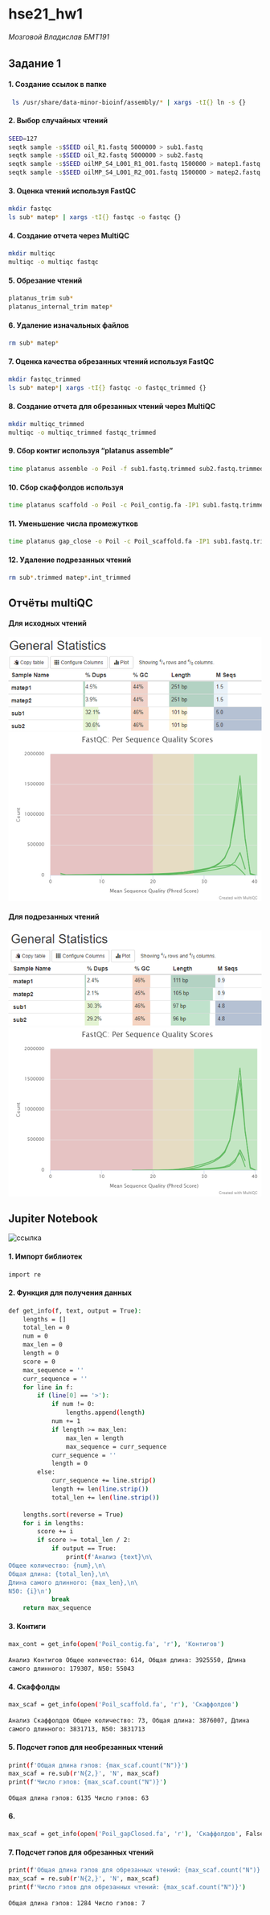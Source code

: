# hse21_hw1
###### Мозговой Владислав БМТ191

## Задание 1

#### 1. Создание ссылок в папке
```bash
 ls /usr/share/data-minor-bioinf/assembly/* | xargs -tI{} ln -s {}
```
#### 2. Выбор случайных чтений
```bash
SEED=127
seqtk sample -s$SEED oil_R1.fastq 5000000 > sub1.fastq
seqtk sample -s$SEED oil_R2.fastq 5000000 > sub2.fastq
seqtk sample -s$SEED oilMP_S4_L001_R1_001.fastq 1500000 > matep1.fastq
seqtk sample -s$SEED oilMP_S4_L001_R2_001.fastq 1500000 > matep2.fastq
```
#### 3. Оценка чтений используя FastQC
```bash
mkdir fastqc
ls sub* matep* | xargs -tI{} fastqc -o fastqc {}
```
#### 4. Создание отчета через MultiQC
```bash
mkdir multiqc
multiqc -o multiqc fastqc
```
#### 5. Обрезание чтений
```bash
platanus_trim sub*
platanus_internal_trim matep*
```
#### 6. Удаление изначальных файлов
```bash
rm sub* matep*
```
#### 7. Оценка качества обрезанных чтений используя FastQC
```bash
mkdir fastqc_trimmed
ls sub* matep*| xargs -tI{} fastqc -o fastqc_trimmed {}
```
#### 8. Создание отчета для обрезанных чтений через MultiQC
```bash
mkdir multiqc_trimmed
multiqc -o multiqc_trimmed fastqc_trimmed
```
#### 9. Сбор контиг используя “platanus assemble”
```bash
time platanus assemble -o Poil -f sub1.fastq.trimmed sub2.fastq.trimmed 2> assemble.log
```
#### 10. Сбор скаффолдов используя
```bash
time platanus scaffold -o Poil -c Poil_contig.fa -IP1 sub1.fastq.trimmed sub2.fastq.trimmed -OP2 matep1.fastq.int_trimmed matep2.fastq.int_trimmed 2> scaffold.log
```
#### 11. Уменьшение числа промежутков
```bash
time platanus gap_close -o Poil -c Poil_scaffold.fa -IP1 sub1.fastq.trimmed sub2.fastq.trimmed -OP2 matep1.fastq.int_trimmed matep2.fastq.int_trimmed 2> gapclose.log
```

#### 12. Удаление подрезанных чтений
```bash
rm sub*.trimmed matep*.int_trimmed
```


## Отчёты multiQC
#### Для исходных чтений
![](https://github.com/Vladm0z/hse21_hw1/blob/main/images/General_Statistics_1.png)
![](https://github.com/Vladm0z/hse21_hw1/blob/main/images/Per_Sequence_Quality_Scores_1.png)

#### Для подрезанных чтений
![](https://github.com/Vladm0z/hse21_hw1/blob/main/images/General_Statistics_2.png)
![](https://github.com/Vladm0z/hse21_hw1/blob/main/images/Per_Sequence_Quality_Scores_2.png)

## Jupiter Notebook
![ссылка](https://github.com/Vladm0z/hse21_hw1/blob/main/source/hse21_hw1.ipynb)

#### 1. Импорт библиотек
```bash
import re
```

#### 2. Функция для получения данных
```bash
def get_info(f, text, output = True):
    lengths = []
    total_len = 0
    num = 0
    max_len = 0
    length = 0
    score = 0
    max_sequence = ''
    curr_sequence = ''
    for line in f:
        if (line[0] == '>'):
            if num != 0:
                lengths.append(length)
            num += 1
            if length >= max_len:
                max_len = length
                max_sequence = curr_sequence
            curr_sequence = ''
            length = 0
        else:
            curr_sequence += line.strip()
            length += len(line.strip())
            total_len += len(line.strip())
     
    lengths.sort(reverse = True) 
    for i in lengths:
        score += i
        if score >= total_len / 2:
            if output == True:
                print(f'Анализ {text}\n\
Общее количество: {num},\n\
Общая длина: {total_len},\n\
Длина самого длинного: {max_len},\n\
N50: {i}\n')
            break
    return max_sequence
```

#### 3. Контиги
```bash
max_cont = get_info(open('Poil_contig.fa', 'r'), 'Контигов')
```
`
Анализ Контигов
Общее количество: 614,
Общая длина: 3925550,
Длина самого длинного: 179307,
N50: 55043
`

#### 4. Скаффолды
```bash
max_scaf = get_info(open('Poil_scaffold.fa', 'r'), 'Скаффолдов')
```
`
Анализ Скаффолдов
Общее количество: 73,
Общая длина: 3876007,
Длина самого длинного: 3831713,
N50: 3831713
`

#### 5. Подсчет гэпов для необрезанных чтений
```bash
print(f'Общая длина гэпов: {max_scaf.count("N")}')
max_scaf = re.sub(r'N{2,}', 'N', max_scaf)
print(f'Число гэпов: {max_scaf.count("N")}')
```
`
Общая длина гэпов: 6135
Число гэпов: 63
`

#### 6.
```bash
max_scaf = get_info(open('Poil_gapClosed.fa', 'r'), 'Скаффолдов', False)
```


#### 7. Подсчет гэпов для обрезанных чтений
```bash
print(f'Общая длина гэпов для обрезанных чтений: {max_scaf.count("N")}')
max_scaf = re.sub(r'N{2,}', 'N', max_scaf)
print(f'Число гэпов для обрезанных чтений: {max_scaf.count("N")}')
```
`
Общая длина гэпов: 1284
Число гэпов: 7
`
